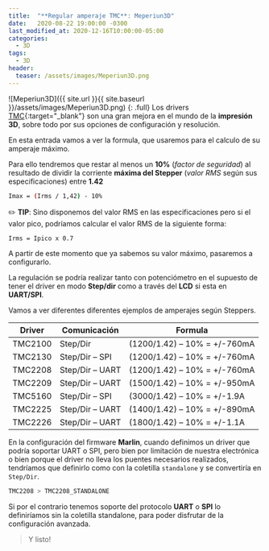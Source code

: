 ```yaml
---
title:  "**Regular amperaje TMC**: Meperiun3D"
date:   2020-08-22 19:00:00 -0300
last_modified_at: 2020-12-16T10:00:00-05:00
categories:
  - 3D
tags:
  - 3D
header:
  teaser: /assets/images/Meperiun3D.png
---
```


![Meperiun3D]({{ site.url }}{{ site.baseurl }}/assets/images/Meperiun3D.png)
{: .full}
Los drivers [TMC](https://www.trinamic.com/){:target="_blank"} son una gran mejora en el mundo de la **impresión 3D**, sobre todo por sus opciones de configuración y resolución.

En esta entrada vamos a ver la formula, que usaremos para el calculo de su amperaje máximo.

Para ello tendremos que restar al menos un **10%** (*factor de seguridad*) al resultado de dividir la corriente **máxima del Stepper** (*valor RMS* según sus especificaciones) entre **1.42**

```bash
Imax = (Irms / 1,42) - 10%
```

✏️ **TIP**: Sino disponemos del valor RMS en las especificaciones pero si el valor pico, podríamos calcular el valor RMS de la siguiente forma:

```bash
Irms = Ipico x 0.7
```

A partir de este momento que ya sabemos su valor máximo, pasaremos a configurarlo.

La regulación se podría realizar tanto con potenciómetro en el supuesto de tener el driver en  modo **Step/dir** como a través del **LCD** si esta en **UART/SPI**.

Vamos a ver diferentes diferentes ejemplos de amperajes según Steppers.

| Driver | Comunicación | Formula |
| ------ | ------ | ------ |
| TMC2100 | Step/Dir | (1200/1.42) – 10% = +/-760mA |
| TMC2130 | Step/Dir – SPI | (1200/1.42) – 10% = +/-760mA |
| TMC2208 | Step/Dir – UART | (1200/1.42) – 10% = +/-760mA |
| TMC2209 | Step/Dir – UART | (1500/1.42) – 10% = +/-950mA |
| TMC5160 | Step/Dir – SPI | (3000/1.42) – 10% = +/-1.9A |
| TMC2225 | Step/Dir – UART | (1400/1.42) – 10% = +/-890mA |
| TMC2226 | Step/Dir – UART | (1800/1.42) – 10% = +/-1.1A |

En la configuración del firmware **Marlin**, cuando definimos un driver que podría soportar  UART o SPI, pero bien por limitación de nuestra electrónica o bien porque el driver no lleva los puentes necesarios realizados, tendríamos que definirlo como con la coletilla `standalone` y se convertiría en `Step/Dir`.

```bash
TMC2208 > TMC2208_STANDALONE
```

Si por el contrario tenemos soporte del protocolo **UART** o **SPI** lo definiríamos sin la coletilla standalone, para poder disfrutar de la configuración avanzada.

> Y listo!
